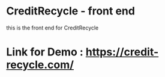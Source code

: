 # CreditRecycle - front end

this is the front end for CreditRecycle

# Link for Demo : https://credit-recycle.com/
